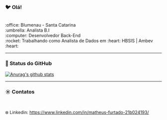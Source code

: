 ### :bird: Olá!  
<br>
:office: Blumenau - Santa Catarina <br>
:umbrella: Analista B.I <br>
:computer: Desenvolvedor Back-End <br>
:rocket: Trabalhando como Analista de Dados em :heart: HBSIS | Ambev :heart:

<hr>

### :milky_way:	Status do GitHub

[![Anurag's github stats](https://github-readme-stats.vercel.app/api?username=meitheys&show_icons=true&theme=tokyonight)](https://github.com/meitheys/github-readme-stats)

<!--<hr>

### :space_invader: Atualmente utilizo

<table style="width:2900px">
  <tr>
    <td width="170px" height="60px" align="center"><img src="https://github.com/meitheys/imgs/blob/master/java.png?raw=true" width="30px" height="30px"></td>
    <td width="170px" height="60px" align="center"><img src="https://github.com/meitheys/imgs/blob/master/spring.png?raw=true" width="30px" height="30px"></td>
    <td width="170px" height="60px" align="center"><img src="https://github.com/meitheys/imgs/blob/master/bootstrap.png?raw=true" width="30px" height="30px"></td>
  </tr>
  <tr>
    <td width="170px" height="60px" align="center"><img src="https://github.com/meitheys/imgs/blob/master/angular.png?raw=true" width="30px" height="30px"></td>
    <td width="170px" height="60px" align="center"><img src="https://github.com/meitheys/imgs/blob/master/akka.png?raw=true" width="30px" height="30px"></td>
    <td width="170px" height="60px" align="center"><img src="https://github.com/meitheys/imgs/blob/master/html.png?raw=true" width="30px" height="30px"></td>
  </tr>
  <tr>
    <td width="170px" height="60px" align="center"><img src="https://github.com/meitheys/imgs/blob/master/css.png?raw=true" width="30px" height="30px"></td>
    <td width="170px" height="60px" align="center"><img src="https://github.com/meitheys/imgs/blob/master/sql.png?raw=true" width="30px" height="30px"></td>
    <td width="170px" height="60px" align="center"><img src="https://github.com/meitheys/imgs/blob/master/mongodb.png?raw=true" width="30px" height="30px"></td>
  </tr>
  <tr>
    <td width="170px" height="60px" align="center"><img src="https://github.com/meitheys/imgs/blob/master/null.png?raw=true" width="30px" height="30px"></td>
    <td width="170px" height="60px" align="center"><img src="https://github.com/meitheys/imgs/blob/master/powerbi.png?raw=true" width="30px" height="30px"></td>
    <td width="170px" height="60px" align="center"><img src="https://github.com/meitheys/imgs/blob/master/null.png?raw=true" width="30px" height="30px"></td>
  </tr>
<table>*/-->

<hr>

### :sunny: Contatos

<br>

  :snowflake: Linkedin: https://www.linkedin.com/in/matheus-furtado-21b024193/
 
